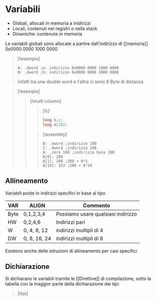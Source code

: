 # Variabili
- Globali, allocati in memoria a inidirizzi 
- Locali, contenuti nei registri o nella stack
- Dinamiche: contenute in memoria


Le variabili globali sono allocate a partire dall'indirizzo di [[memoria]] 0x0000 0000 1000 0000

 >[!esempio]
 >```armasm
 >A: .dword ;a: indirizzo 0x0000 0000 1000 0000
 >B: .dword ;b: indirizzo 0x0000 0000 1000 0008
>```
>Infatti tra una double word e l'altra ci sono 8 Byte di distanza

>[!esempio]
>>[!multi column]
>>>[!c]
>>>```c
>>>long b,c;
>>>long A[20];
>>>```
>>
>>>[!assembly]
>>>```armasm
>>>B: .dword ;indirizzo 100
>>>C: .dword ;indirizzo 108
>>>A: .zero 160 ;indirizzo base 200
>>>A[0]: 200
>>>A[1]: 208 ;200 + 8*1
>>>A[19]: 352 ;200 + 8*19
>>>```



## Allineamento

Variabili poste in indirizzi specifici in base al tipo

VAR | ALIGN | Commento
--- | --- | ---
Byte | 0,1,2,3,4 | Possiamo usare qualsiasi indirizzo
HW | 0,2,4,6 | Indirizzi pari
W | 0, 4, 8, 12| indirizzi multipli di 4
DW | 0, 8, 16, 24| indirizzi multipli di 8

Esistono anche delle istruzioni di allineamento per casi specifici



## Dichiarazione
Si dichiarano le variabili tramite le [[Direttive]] di compilazione, sotto la tabella con la maggior parte della dichiarazione dei tipi:

>[!list]